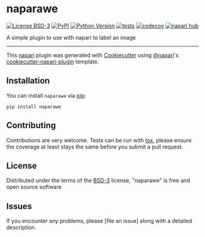# naparawe

[![License BSD-3](https://img.shields.io/pypi/l/naparawe.svg?color=green)](https://github.com/githubuser/naparawe/raw/main/LICENSE)
[![PyPI](https://img.shields.io/pypi/v/naparawe.svg?color=green)](https://pypi.org/project/naparawe)
[![Python Version](https://img.shields.io/pypi/pyversions/naparawe.svg?color=green)](https://python.org)
[![tests](https://github.com/githubuser/naparawe/workflows/tests/badge.svg)](https://github.com/githubuser/naparawe/actions)
[![codecov](https://codecov.io/gh/githubuser/naparawe/branch/main/graph/badge.svg)](https://codecov.io/gh/githubuser/naparawe)
[![napari hub](https://img.shields.io/endpoint?url=https://api.napari-hub.org/shields/naparawe)](https://napari-hub.org/plugins/naparawe)

A simple plugin to use with napari to label an image

----------------------------------

This [napari] plugin was generated with [Cookiecutter] using [@napari]'s [cookiecutter-napari-plugin] template.

<!--
Don't miss the full getting started guide to set up your new package:
https://github.com/napari/cookiecutter-napari-plugin#getting-started

and review the napari docs for plugin developers:
https://napari.org/stable/plugins/index.html
-->

## Installation

You can install `naparawe` via [pip]:

    pip install naparawe




## Contributing

Contributions are very welcome. Tests can be run with [tox], please ensure
the coverage at least stays the same before you submit a pull request.

## License

Distributed under the terms of the [BSD-3] license,
"naparawe" is free and open source software

## Issues

If you encounter any problems, please [file an issue] along with a detailed description.

[napari]: https://github.com/napari/napari
[Cookiecutter]: https://github.com/audreyr/cookiecutter
[@napari]: https://github.com/napari
[MIT]: http://opensource.org/licenses/MIT
[BSD-3]: http://opensource.org/licenses/BSD-3-Clause
[GNU GPL v3.0]: http://www.gnu.org/licenses/gpl-3.0.txt
[GNU LGPL v3.0]: http://www.gnu.org/licenses/lgpl-3.0.txt
[Apache Software License 2.0]: http://www.apache.org/licenses/LICENSE-2.0
[Mozilla Public License 2.0]: https://www.mozilla.org/media/MPL/2.0/index.txt
[cookiecutter-napari-plugin]: https://github.com/napari/cookiecutter-napari-plugin

[napari]: https://github.com/napari/napari
[tox]: https://tox.readthedocs.io/en/latest/
[pip]: https://pypi.org/project/pip/
[PyPI]: https://pypi.org/
